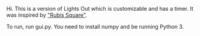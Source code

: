 Hi. This is a version of Lights Out which is customizable and has a timer. It was inspired by ["Rubis Square"](https://rubis-square.com).

To run, run gui.py. You need to install numpy and be running Python 3.
